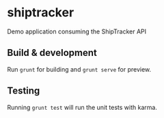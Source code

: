 # shiptracker

Demo application consuming the ShipTracker API

## Build & development

Run `grunt` for building and `grunt serve` for preview.

## Testing

Running `grunt test` will run the unit tests with karma.